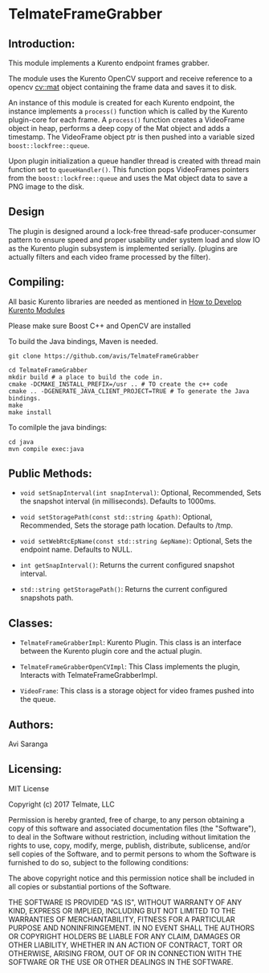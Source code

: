 # TelmateFrameGrabber

## Introduction:

This module implements a Kurento endpoint frames grabber.

The module uses the Kurento OpenCV support and receive reference to a opencv [cv::mat](http://docs.opencv.org/3.1.0/d3/d63/classcv_1_1Mat.html) object containing the frame data and saves it to disk.

An instance of this module is created for each Kurento endpoint, the instance implements a ```process()``` function which is called by the Kurento plugin-core for each frame.
A ```process()``` function creates a VideoFrame object in heap, performs a deep copy of the Mat object and adds a timestamp.
The VideoFrame object ptr is then pushed into a variable sized ```boost::lockfree::queue```.

Upon plugin initialization a queue handler thread is created with thread main function set to ```queueHandler()```. This function pops VideoFrames pointers from the ```boost::lockfree::queue``` and uses the Mat object data to save a PNG image to the disk.

## Design
The plugin is designed around a lock-free thread-safe producer-consumer pattern
to ensure speed and proper usability under system load and slow IO as the Kurento plugin subsystem is implemented serially. (plugins are actually filters and each video frame processed by the filter). 
 
 
## Compiling:

All basic Kurento libraries are needed as mentioned in [How to Develop Kurento Modules](http://doc-kurento.readthedocs.io/en/stable/mastering/develop_kurento_modules.html)

Please make sure Boost C++ and OpenCV are installed

To build the Java bindings, Maven is needed. 

```
git clone https://github.com/avis/TelmateFrameGrabber
```

```
cd TelmateFrameGrabber
mkdir build # a place to build the code in.
cmake -DCMAKE_INSTALL_PREFIX=/usr .. # TO create the c++ code
cmake .. -DGENERATE_JAVA_CLIENT_PROJECT=TRUE # To generate the Java bindings.
make
make install
```

To comilple the java bindings:
```
cd java 
mvn compile exec:java

```

## Public Methods:

* ```void setSnapInterval(int snapInterval)```: Optional, Recommended, Sets the snapshot interval (in milliseconds). Defaults to 1000ms.

* ```void setStoragePath(const std::string &path)```: Optional, Recommended, Sets the storage path location. Defaults to /tmp.

* ```void setWebRtcEpName(const std::string &epName)```: Optional, Sets the endpoint name. Defaults to NULL.

* ```int getSnapInterval()```: Returns the current configured snapshot interval. 

* ```std::string getStoragePath()```: Returns the current configured snapshots path.


## Classes:

* ```TelmateFrameGrabberImpl```: Kurento Plugin. This class is an interface between the Kurento plugin core and the actual plugin. 

* ```TelmateFrameGrabberOpenCVImpl```: This Class implements the plugin, Interacts with TelmateFrameGrabberImpl.

* ```VideoFrame```: This class is a storage object for video frames pushed into the queue.

## Authors:
Avi Saranga 


## Licensing:
MIT License

Copyright (c) 2017 Telmate, LLC

Permission is hereby granted, free of charge, to any person obtaining a copy
of this software and associated documentation files (the "Software"), to deal
in the Software without restriction, including without limitation the rights
to use, copy, modify, merge, publish, distribute, sublicense, and/or sell
copies of the Software, and to permit persons to whom the Software is
furnished to do so, subject to the following conditions:

The above copyright notice and this permission notice shall be included in all
copies or substantial portions of the Software.

THE SOFTWARE IS PROVIDED "AS IS", WITHOUT WARRANTY OF ANY KIND, EXPRESS OR
IMPLIED, INCLUDING BUT NOT LIMITED TO THE WARRANTIES OF MERCHANTABILITY,
FITNESS FOR A PARTICULAR PURPOSE AND NONINFRINGEMENT. IN NO EVENT SHALL THE
AUTHORS OR COPYRIGHT HOLDERS BE LIABLE FOR ANY CLAIM, DAMAGES OR OTHER
LIABILITY, WHETHER IN AN ACTION OF CONTRACT, TORT OR OTHERWISE, ARISING FROM,
OUT OF OR IN CONNECTION WITH THE SOFTWARE OR THE USE OR OTHER DEALINGS IN THE
SOFTWARE.